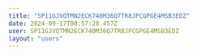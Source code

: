 ```yaml
---
title: "SP11GJVQTMN2ECK740M36Q7TR8JPCGPGE4MSB3EDZ"
date: 2024-09-17T08:57:28.457Z
user: SP11GJVQTMN2ECK740M36Q7TR8JPCGPGE4MSB3EDZ
layout: "users"
---
```

    